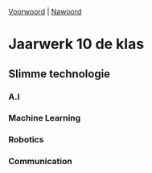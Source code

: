 [Voorwoord](Voorwoord.md) | [Nawoord](Nawoord.md)

# Jaarwerk 10 de klas
## Slimme technologie

### A.I

### Machine Learning

### Robotics

### Communication

